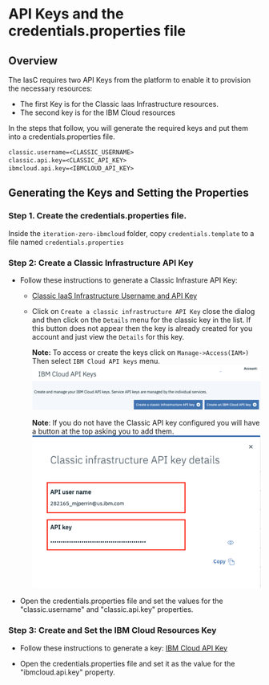 # API Keys and the credentials.properties file

## Overview
The IasC requires two API Keys from the platform to enable it to provision the necessary resources:
- The first Key is for the Classic Iaas Infrastructure resources.
- The second key is for the IBM Cloud resources

In the steps that follow, you will generate the required keys and put them into a credentials.properties file.

```properties
classic.username=<CLASSIC_USERNAME>
classic.api.key=<CLASSIC_API_KEY>
ibmcloud.api.key=<IBMCLOUD_API_KEY>
```

## Generating the Keys and Setting the Properties

### Step 1. Create the credentials.properties file.
Inside the `iteration-zero-ibmcloud` folder, copy `credentials.template` to a file named `credentials.properties`


### Step 2: Create a Classic Infrastructure API Key
- Follow these instructions to generate a Classic Infrasture API Key:
    - [Classic IaaS Infrastructure Username and API Key](https://cloud.ibm.com/docs/iam?topic=iam-classic_keys#classic_keys "Managing classic infrastructure API keys")

    - Click on `Create a classic infrastructure API Key` close the dialog and then click on the `Details` menu for the classic key in the list. If this button does not appear then the key is already created for you account and just view the `Details` for this key.

        **Note:** To access or create the keys click on `Manage->Access(IAM>)`  Then select `IBM Cloud API keys` menu. 
        ![API Keys](./images/apikeys.png)
        
        **Note**: If you do not have the Classic API key configured you will have a button at the top asking you to add them.
            ![Classic Keys](./images/classickeys.png)
 
- Open the credentials.properties file and set the values for the "classic.username" and "classic.api.key" properties.


### Step 3: Create and Set the IBM Cloud Resources Key

- Follow these instructions to generate a key:
[IBM Cloud API Key](https://console.bluemix.net/docs/iam/userid_keys.html#creating-an-api-key "Creating an API key")


- Open the credentials.properties file and set it as the value for the "ibmcloud.api.key" property.